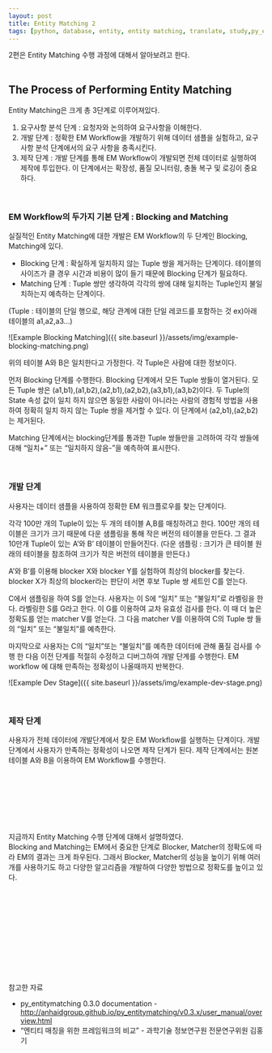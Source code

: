 ```yaml
---
layout: post
title: Entity Matching 2
tags: [python, database, entity, entity matching, translate, study,py_entitymatching]
---
```



2편은 Entity Matching 수행 과정에 대해서 알아보려고 한다. <br>
<br>

## The Process of Performing Entity Matching

Entity Matching은 크게 총 3단계로 이루어져있다.

1. 요구사항 분석 단계 : 요청자와 논의하여 요구사항을 이해한다. 
2. 개발 단계  : 정확한 EM Workflow을 개발하기 위해 데이터 샘플을 실험하고, 요구사항 분석 단계에서의 요구 사항을 충족시킨다.
3. 제작 단계  : 개발 단계를 통해 EM Workflow이 개발되면 전체 데이터로 실행하여 제작에 투입한다. 이 단계에서는 확장성, 품질 모니터링, 충돌 복구 및 로깅이 중요하다.
<br>

### EM Workflow의 두가지 기본 단계 : Blocking and Matching

실질적인 Entity Matching에 대한 개발은 EM Workflow의 두 단계인 Blocking, Matching에 있다. 
 * Blocking 단계 :  확실하게 일치하지 않는 Tuple 쌍을 제거하는 단계이다. 테이블의 사이즈가 클 경우 시간과 비용이 많이 들기 때문에 Blocking 단계가 필요하다. 
 * Matching 단계 : Tuple 쌍만 생각하여 각각의 쌍에 대해 일치하는 Tuple인지 불일치하는지 예측하는 단계이다. 

 (Tuple : 테이블의 단일 행으로, 해당 관계에 대한 단일 레코드를 포함하는 것 ex)아래 테이블의 a1,a2,a3...)


![Example Blocking Matching]({{ site.baseurl }}/assets/img/example-blocking-matching.png)

위의 테이블 A와 B은 일치한다고 가정한다. 각 Tuple은 사람에 대한 정보이다. 


먼저 Blocking 단계를 수행한다. Blocking 단계에서 모든 Tuple 쌍들이 열거된다. 모든 Tuple 쌍은 (a1,b1),(a1,b2),(a2,b1),(a2,b2),(a3,b1),(a3,b2)이다. 두 Tuple의 State 속성 값이 일치 하지 않으면 동일한 사람이 아니라는 사람의 경험적 방법을 사용하여 정확히 일치 하지 않는 Tuple 쌍을 제거할 수 있다. 이 단계에서 (a2,b1),(a2,b2)는 제거된다. 


Matching 단계에서는 blocking단계를 통과한 Tuple 쌍들만을 고려하여 각각 쌍들에 대해 “일치+” 또는 “일치하지 않음-”을 예측하여 표시한다. 

<br>

### 개발 단계

사용자는 데이터 샘플을 사용하여 정확한 EM 워크플로우를 찾는 단계이다. 

각각 100만 개의 Tuple이 있는 두 개의 테이블 A,B를 매칭하려고 한다. 100만 개의 테이블은 크기가 크기 때문에 다운 샘플링을 통해 작은 버전의 테이블을 만든다. 그 결과 10만개 Tuple이 있는 A’와 B’ 테이블이 만들어진다. (다운 샘플링 : 크기가 큰 테이블 원래의 테이블을 참조하여 크기가 작은 버전의 테이블을 만든다.)<br>

 A’와 B’를 이용해 blocker X와 blocker Y를 실험하여 최상의 blocker를 찾는다. blocker X가 최상의 blocker라는 판단이 서면 후보 Tuple 쌍 세트인 C를 얻는다. <br>

C에서 샘플링을 하여 S를 얻는다. 사용자는 이 S에 “일치” 또는 “불일치”로 라벨링을 한다.  라벨링한 S를 G라고 한다. 이 G를 이용하여 교차 유효성 검사를 한다. 이 때 더 높은 정확도를 얻는 matcher V를 얻는다. 그 다음  matcher V를 이용하여 C의 Tuple 쌍 들의 “일치” 또는 “불일치”를 예측한다. <br>

마지막으로 사용자는 C의 “일치”또는 “불일치”를 예측한 데이터에 관해 품질 검사를 수행 한 다음 이전 단계를 적절히 수정하고 디버그하여 개발 단계를 수행한다. EM workflow 에 대해 만족하는 정확성이 나올때까지 반복한다.
<br>

![Example Dev Stage]({{ site.baseurl }}/assets/img/example-dev-stage.png)

<br>

### 제작 단계 
사용자가 전체 데이터에 개발단계에서 찾은 EM Workflow를 실행하는 단계이다.
개발 단계에서 사용자가 만족하는 정확성이 나오면 제작 단계가 된다. 제작 단계에서는 원본 테이블 A와 B을 이용하여 EM Workflow를 수행한다. 


<br><br>
---
<br><br>
지금까지 Entity Matching 수행 단계에 대해서 설명하였다. <br>
Blocking and Matching는 EM에서 중요한 단계로 Blocker, Matcher의 정확도에 따라 EM의 결과는 크게 좌우된다.
그래서 Blocker, Matcher의 성능을 높이기 위해 여러 개를 사용하기도 하고 다양한 알고리즘을 개발하여 다양한 방법으로 정확도를 높이고 있다. 


<br><br>
<br><br><br><br>
---
참고한 자료 <br>
* py_entitymatching 0.3.0 documentation - http://anhaidgroup.github.io/py_entitymatching/v0.3.x/user_manual/overview.html <br>
* “엔티티 매칭을 위한 프레임워크의 비교” - 과학기술 정보연구원 전문연구위원 김홍기
